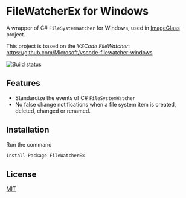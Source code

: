 # FileWatcherEx for Windows
A wrapper of C# `FileSystemWatcher` for Windows, used in [ImageGlass](https://github.com/d2phap/ImageGlass) project.

This project is based on the *VSCode FileWatcher*: https://github.com/Microsoft/vscode-filewatcher-windows


[![Build status](https://ci.appveyor.com/api/projects/status/t20tf9qyta8enhu1?svg=true)](https://ci.appveyor.com/project/d2phap/filewatcherex)

## Features
- Standardize the events of C# `FileSystemWatcher`
- No false change notifications when a file system item is created, deleted, changed or renamed.

## Installation
Run the command
```bat
Install-Package FileWatcherEx
```

## License
[MIT](LICENSE)
